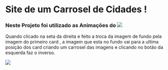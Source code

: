 <h1>Site de um Carrosel de Cidades !</h1>

<h3>Neste Projeto foi utilizado as Animações do <img src ="https://img.shields.io/badge/CSS3-1572B6?style=for-the-badge&logo=css3&logoColor=white"></h3>

<p>Quando clicado na seta da direita e feito a troca da imagem de fundo pela imagem do primeiro card , a imagem que esta no fundo vai para a ultima posição dos card criando um carrosel das imagens e clicando no botão da esquerda faz o inverso. </p>



<img src = "https://github.com/pablomartinsti/projeto-city/blob/main/img/computer.png">
